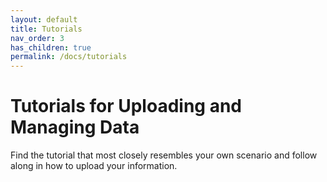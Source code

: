 ```yaml
---
layout: default
title: Tutorials
nav_order: 3
has_children: true
permalink: /docs/tutorials
---
```


# Tutorials for Uploading and Managing Data

Find the tutorial that most closely resembles your own scenario and follow along in how to upload your information.
